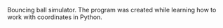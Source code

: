 Bouncing ball simulator. The program was created while learning how to work with coordinates in Python.
